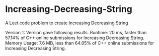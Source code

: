 # Increasing-Decreasing-String
A Leet code problem to create Increasing Decreasing String

Version 1: Version gave following results.
Runtime: 20 ms, faster than 57.14% of C++ online submissions for Increasing Decreasing String.
Memory Usage: 7.6 MB, less than 64.05% of C++ online submissions for Increasing Decreasing String.
